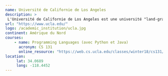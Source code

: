```yaml
---
name: Université de Californie de Los Angeles
description: >
 L'Université de Californie de Los Angeles est une université "land-grant" publique de recherche de Los Angeles en Californie.
url: "https://www.ucla.edu/"
logo: /academic_institution/ucla.jpg
continent: Amérique du Nord
courses:
    - name: Programming Languages (avec Python et Java)
      acronym: CS 131
      online_resource: "https://web.cs.ucla.edu/classes/winter18/cs131/"
location:
     lat: 34.0689
     long: -118.4452
---
```

